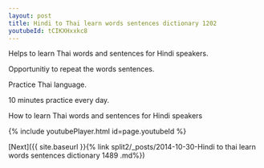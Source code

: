 ```yaml
---
layout: post
title: Hindi to Thai learn words sentences dictionary 1202 
youtubeId: tCIKXHxxkc8
---
```

 
 
Helps to learn Thai words and sentences for Hindi speakers.

Opportunitiy to repeat the words sentences. 

Practice Thai language. 
 
10 minutes practice every day. 
 
How to learn Thai words and sentences for Hindi speakers 
 
{% include youtubePlayer.html id=page.youtubeId %}
 
 
[Next]({{ site.baseurl }}{% link  split2/_posts/2014-10-30-Hindi to thai learn words sentences dictionary 1489 .md%})
 

